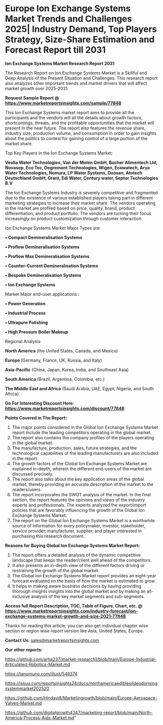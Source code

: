 # Europe Ion Exchange Systems Market Trends and Challenges 2025| Industry Demand, Top Players Strategy, Size-Share Estimation and Forecast Report till 2031

<strong>Ion Exchange Systems Market Research Report 2031</strong>

The Research Report on Ion Exchange Systems Market is a Skillful and Deep Analysis of the Present Situation and Challenges. This research report also analyzes other important trends and market drivers that will affect market growth over 2025-2031.

<strong>Request Sample Report @ <a href=https://www.marketreportsinsights.com/sample/77848>https://www.marketreportsinsights.com/sample/77848</a></strong>

This Ion Exchange Systems market report aims to provide all the participants and the vendors will all the details about growth factors, shortcomings, threats, and the profitable opportunities that the market will present in the near future. The report also features the revenue share, industry size, production volume, and consumption in order to gain insights about the politics to contest for gaining control of a large portion of the market share.

Top Key Players in the Ion Exchange Systems Market:

<strong>Veolia Water Technologies, Van der Molen GmbH, Bucher Alimentech Ltd, Novasep, Eco Tec, Degremont Technologies, Wigen, Ecowatech, Arya Water Technologies, Nomura, LP Water Systems, Doosan, Atotech Deutschland GmbH, Grant, Edi Water, Century water, Septor Technologies B.V</strong>

The Ion Exchange Systems Industry is severely competitive and fragmented due to the existence of various established players taking part in different marketing strategies to increase their market share. The vendors operating in the market are profiled based on price, quality, brand, product differentiation, and product portfolio. The vendors are turning their focus increasingly on product customization through customer interaction.

Ion Exchange Systems Market Major Types are:

<strong>• Compact Demineralisation Systems

• Proflow Demineralisation Systems

• Proflow Max Demineralisation Systems

• Counter-Current Demineralisation Systems

• Bespoke Demineralisation Systems

• Ion Exchange Systems</strong>

Market Major end-user applications :

<strong>• Power Generation

• Industrial Process

• Ultrapure Polishing

• High Pressure Boiler Makeup</strong>

Regional Analysis

</u><strong><b>North America</b></strong> (the United States, Canada, and Mexico)

<strong><b>Europe </b></strong>(Germany, France, UK, Russia, and Italy)

<strong><b>Asia-Pacific</b></strong> (China, Japan, Korea, India, and Southeast Asia)

<strong><b>South America</b></strong> (Brazil, Argentina, Colombia, etc.)

<strong><b>The Middle East and Africa</b></strong> (Saudi Arabia, UAE, Egypt, Nigeria, and South Africa)

<strong>Go For Interesting Discount Here: <a href=https://www.marketreportsinsights.com/discount/77848>https://www.marketreportsinsights.com/discount/77848</a></strong>

<strong>Points Covered in The Report:</strong>
<ol>
  <li>The major points considered in the Global Ion Exchange Systems Market report include the leading competitors operating in the global market.</li>
  <li>The report also contains the company profiles of the players operating in the global market.</li>
  <li>The manufacture, production, sales, future strategies, and the technological capabilities of the leading manufacturers are also included in the report.</li>
  <li>The growth factors of the Global Ion Exchange Systems Market are explained in-depth, wherein the different end-users of the market are discussed precisely.</li>
  <li>The report also talks about the key application areas of the global market, thereby providing an accurate description of the market to the readers/users.</li>
  <li>The report incorporates the SWOT analysis of the market. In the final section, the report features the opinions and views of the industry experts and professionals. The experts analyzed the export/import policies that are favorably influencing the growth of the Global Ion Exchange Systems Market.</li>
  <li>The report on the Global Ion Exchange Systems Market is a worthwhile source of information for every policymaker, investor, stakeholder, service provider, manufacturer, supplier, and player interested in purchasing this research document.</li>
</ol>
<strong>Reasons for Buying Global Ion Exchange Systems Market Report:</strong>

<ol>
  <li>The report offers a detailed analysis of the dynamic competitive landscape that keeps the reader/client well ahead of the competitors.</li>
  <li>It also presents an in-depth view of the different factors driving or restraining the growth of the global market.</li>
  <li>The Global Ion Exchange Systems Market report provides an eight-year forecast evaluated on the basis of how the market is estimated to grow.</li>
  <li>It helps in making aware business decisions by having providing thorough insights insights into the global market and by making an all-inclusive analysis of the key market segments and sub-segments.</li>
</ol>
<strong>Access full Report Description, TOC, Table of Figure, Chart, etc. @ <a href=https://www.marketreportsinsights.com/industry-forecast/ion-exchange-systems-market-growth-and-size-2021-77848>https://www.marketreportsinsights.com/industry-forecast/ion-exchange-systems-market-growth-and-size-2021-77848</a></strong>


Thanks for reading this article; you can also get individual chapter wise section or region wise report version like Asia, United States, Europe.

<strong>Contact Us:</strong>
sales@marketreportsinsights.com

<strong>Our other reports:</strong>

<a href=https://github.com/arha237/market-research1/blob/main/Europe-Industrial-Articulated-Robotics-Market.md>https://github.com/arha237/market-research1/blob/main/Europe-Industrial-Articulated-Robotics-Market.md</a>

<a href=https://tanomuno.com/illust/548374>https://tanomuno.com/illust/548374</a>

<a href=https://issuu.com/reportsinsights24/docs/northamericaedibleoildeodorisingsystemmarket202520>https://issuu.com/reportsinsights24/docs/northamericaedibleoildeodorisingsystemmarket202520</a>

<a href=https://github.com/Hindavi8/Marketingrowth/blob/main/Europe-Aerospace-Valves-Market.md>https://github.com/Hindavi8/Marketingrowth/blob/main/Europe-Aerospace-Valves-Market.md</a>

<a href=https://github.com/digitalgrowth4347/marketing-report/blob/main/North-America-Process-Aids-Market.md>https://github.com/digitalgrowth4347/marketing-report/blob/main/North-America-Process-Aids-Market.md</a>"
